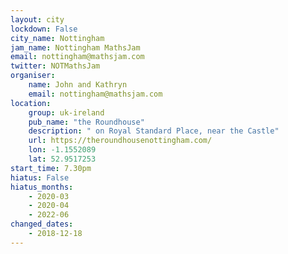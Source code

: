 ```yaml
---
layout: city                                           
lockdown: False
city_name: Nottingham                                                               
jam_name: Nottingham MathsJam
email: nottingham@mathsjam.com
twitter: NOTMathsJam
organiser:
    name: John and Kathryn
    email: nottingham@mathsjam.com
location:
    group: uk-ireland
    pub_name: "the Roundhouse"
    description: " on Royal Standard Place, near the Castle"
    url: https://theroundhousenottingham.com/
    lon: -1.1552089
    lat: 52.9517253
start_time: 7.30pm
hiatus: False
hiatus_months:
    - 2020-03
    - 2020-04
    - 2022-06
changed_dates:
    - 2018-12-18
---
```

